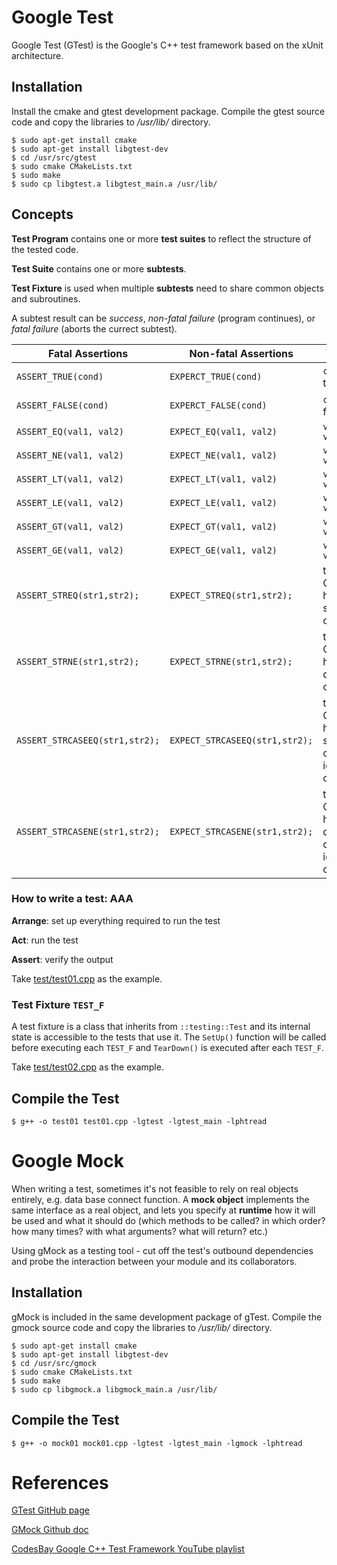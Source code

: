 # Google Test

Google Test (GTest) is the Google's C++ test framework based on the xUnit architecture.

## Installation

Install the cmake and gtest development package. Compile the gtest source code and copy the libraries to */usr/lib/* directory.

```
$ sudo apt-get install cmake
$ sudo apt-get install libgtest-dev
$ cd /usr/src/gtest
$ sudo cmake CMakeLists.txt
$ sudo make
$ sudo cp libgtest.a libgtest_main.a /usr/lib/
```

## Concepts

**Test Program** contains one or more **test suites** to reflect the structure of the tested code.

**Test Suite** contains one or more **subtests**.

**Test Fixture** is used when multiple **subtests** need to share common objects and subroutines.

A subtest result can be *success*, *non-fatal failure* (program continues), or *fatal failure* (aborts the currect subtest).

|  Fatal Assertions  | Non-fatal Assertions   | Verifies   |
|--------------------|------------------------|------------|
| `ASSERT_TRUE(cond)`  | `EXPERCT_TRUE(cond)`  | `cond` is true  |
| `ASSERT_FALSE(cond)` | `EXPERCT_FALSE(cond)` | `cond` is false |
| `ASSERT_EQ(val1, val2)` | `EXPECT_EQ(val1, val2)` | `val1 == val2` |
| `ASSERT_NE(val1, val2)` | `EXPECT_NE(val1, val2)` | `val1 != val2` |
| `ASSERT_LT(val1, val2)` | `EXPECT_LT(val1, val2)` | `val1 < val2`  |
| `ASSERT_LE(val1, val2)` | `EXPECT_LE(val1, val2)` | `val1 <= val2` |
| `ASSERT_GT(val1, val2)` | `EXPECT_GT(val1, val2)` | `val1 > val2`  |
| `ASSERT_GE(val1, val2)` | `EXPECT_GE(val1, val2)` | `val1 >= val2` |
| `ASSERT_STREQ(str1,str2);`     | `EXPECT_STREQ(str1,str2);`     | the two C strings have the same content   		         |
| `ASSERT_STRNE(str1,str2);`     | `EXPECT_STRNE(str1,str2);`     | the two C strings have different contents 		         |
| `ASSERT_STRCASEEQ(str1,str2);` | `EXPECT_STRCASEEQ(str1,str2);` | the two C strings have the same content, ignoring case   |
| `ASSERT_STRCASENE(str1,str2);` | `EXPECT_STRCASENE(str1,str2);` | the two C strings have different contents, ignoring case |

### How to write a test: AAA

**Arrange**: set up everything required to run the test

**Act**: run the test

**Assert**: verify the output

Take [test/test01.cpp](./test/test01.cpp) as the example.

### Test Fixture `TEST_F`

A test fixture is a class that inherits from `::testing::Test` and its internal state is accessible to the tests that use it. The `SetUp()` function will be called before executing each `TEST_F` and `TearDown()` is executed after each `TEST_F`.

Take [test/test02.cpp](./test/test02.cpp) as the example.

## Compile the Test

```
$ g++ -o test01 test01.cpp -lgtest -lgtest_main -lphtread
```





# Google Mock

When writing a test, sometimes it's not feasible to rely on real objects entirely, e.g. data base connect function. A **mock object** implements the same interface as a real object, and lets you specify at **runtime** how it will be used and what it should do (which methods to be called? in which order? how many times? with what arguments? what will return? etc.)

Using gMock as a testing tool - cut off the test's outbound dependencies and probe the interaction between your module and its collaborators.

## Installation

gMock is included in the same development package of gTest. Compile the gmock source code and copy the libraries to */usr/lib/* directory.

```
$ sudo apt-get install cmake
$ sudo apt-get install libgtest-dev
$ cd /usr/src/gmock
$ sudo cmake CMakeLists.txt
$ sudo make
$ sudo cp libgmock.a libgmock_main.a /usr/lib/
```

## Compile the Test

```
$ g++ -o mock01 mock01.cpp -lgtest -lgtest_main -lgmock -lphtread
```





# References

[GTest GitHub page](https://github.com/google/googletest)

[GMock Github doc](https://github.com/google/googletest/tree/master/googlemock/docs)

[CodesBay Google C++ Test Framework YouTube playlist](https://www.youtube.com/playlist?list=PL_dsdStdDXbo-zApdWB5XiF2aWpsqzV55)